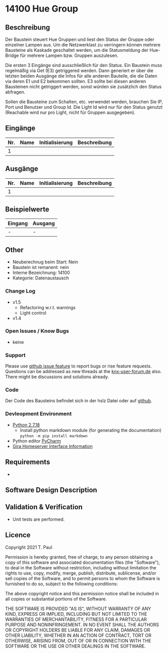 # 14100 Hue Group

## Beschreibung 

Der Baustein steuert Hue Gruppen und liest den Status der Gruppe oder 
einzelner Lampen aus. Um die Netzwerklast zu verringern können mehrere 
Bausteine als Kaskade geschaltet werden, um die Statusmeldung der Hue-Bridge 
für mehrere Lampen bzw. Gruppen auszulesen.

Die ersten 3 Eingänge sind ausschließlich für den Status. Ein Baustein muss 
regelmäßig via Get (E3) getriggered werden. Dann generiert er über die letzten 
beiden Ausgänge die Infos für alle anderen Bauteile, die die Daten via deren 
E1 und E2 bekommen sollten. E3 sollte bei diesen anderen Bausteinen nicht 
getriggert werden, sonst würden sie zusätzlich den Status abfragen.

Sollen die Bausteine zum Schalten, etc. verwendet werden, brauchen Sie IP, 
Port und Benutzer und Group Id. Die Light Id wird nur für den Status genutzt 
(Reachable wird nur pro Light, nicht für Gruppen ausgegeben).

## Eingänge

| Nr. | Name | Initialisierung | Beschreibung |
| --- | --- | --- | --- |
| 1 |  | |  |

## Ausgänge

| Nr. | Name | Initialisierung | Beschreibung |
| --- | --- | --- | --- |
| 1 |  |  |  |

## Beispielwerte

| Eingang | Ausgang |
| --- | --- |
| - | - |


## Other

- Neuberechnug beim Start: Nein
- Baustein ist remanent: nein
- Interne Bezeichnung: 14100
- Kategorie: Datenaustausch

### Change Log

 - v1.5
     - Refactoring w.r.t. warnings
     - Light control
 - v1.4

### Open Issues / Know Bugs

- keine

### Support

Please use [github issue feature](https://github.com/En3rGy/14100_Hue/issues) to report bugs or rise feature requests.
Questions can be addressed as new threads at the [knx-user-forum.de](https://knx-user-forum.de) also. There might be discussions and solutions already.


### Code

Der Code des Bausteins befindet sich in der hslz Datei oder auf [github](https://github.com/En3rGy/14100_Hue).

### Devleopment Environment

- [Python 2.7.18](https://www.python.org/download/releases/2.7/)
    - Install python markdown module (for generating the documentation) `python -m pip install markdown`
- Python editor [PyCharm](https://www.jetbrains.com/pycharm/)
- [Gira Homeserver Interface Information](http://www.hs-help.net/hshelp/gira/other_documentation/Schnittstelleninformationen.zip)


## Requirements
-

## Software Design Description


## Validation & Verification
- Unit tests are performed.

## Licence

Copyright 2021 T. Paul

Permission is hereby granted, free of charge, to any person obtaining a copy of this software and associated documentation files (the "Software"), to deal in the Software without restriction, including without limitation the rights to use, copy, modify, merge, publish, distribute, sublicense, and/or sell copies of the Software, and to permit persons to whom the Software is furnished to do so, subject to the following conditions:

The above copyright notice and this permission notice shall be included in all copies or substantial portions of the Software.

THE SOFTWARE IS PROVIDED "AS IS", WITHOUT WARRANTY OF ANY KIND, EXPRESS OR IMPLIED, INCLUDING BUT NOT LIMITED TO THE WARRANTIES OF MERCHANTABILITY, FITNESS FOR A PARTICULAR PURPOSE AND NONINFRINGEMENT. IN NO EVENT SHALL THE AUTHORS OR COPYRIGHT HOLDERS BE LIABLE FOR ANY CLAIM, DAMAGES OR OTHER LIABILITY, WHETHER IN AN ACTION OF CONTRACT, TORT OR OTHERWISE, ARISING FROM, OUT OF OR IN CONNECTION WITH THE SOFTWARE OR THE USE OR OTHER DEALINGS IN THE SOFTWARE.
